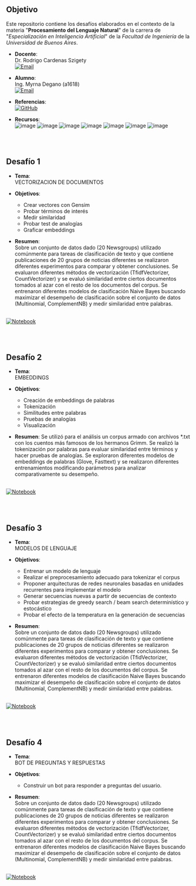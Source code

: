 ## Objetivo

Este repositorio contiene los desafíos elaborados en el contexto de la materia "**Procesamiento del Lenguaje Natural**" de la carrera de "*Especialización en Inteligencia Artificial*" de la *Facultad de Ingeniería* de la *Universidad de Buenos Aires*.


* **Docente**:  
Dr. Rodrigo Cardenas Szigety
<br><a href="mailto:rodrigo.cardenas.sz@gmail.com"><img alt="Email" src="https://img.shields.io/badge/Gmail-rodrigo.cardenas.sz@gmail.com-B9E1F5?style=flat-square&logo=gmail"></a>


* **Alumno**:  
Ing. Myrna Degano (a1618)
<br><a href="mailto:myrna.l.degano@gmail.com"><img alt="Email" src="https://img.shields.io/badge/Gmail-myrna.l.degano@gmail.com-B9E1F5?style=flat-square&logo=gmail"></a>


* **Referencias**:  
<a href="https://github.com/FIUBA-Posgrado-Inteligencia-Artificial/procesamiento_lenguaje_natural" target="_blank"><img alt="GitHub" src="https://img.shields.io/badge/FIUBA%20Posgrado%20Inteligencia%20Artificial-Procesamiento%20lenguaje%20natural-B9E1F5?style=flat-square&logo=github"></a>


* **Recursos**:   
![image](https://img.shields.io/badge/Python-B9E1F5?style=for-the-badge&logo=python&logoColor=white)
![image](https://img.shields.io/badge/Numpy-B9E1F5?style=for-the-badge&logo=numpy&logoColor=white)
![image](https://img.shields.io/badge/Pandas-B9E1F5?style=for-the-badge&logo=pandas&logoColor=white)
![image](https://img.shields.io/badge/Keras-B9E1F5?style=for-the-badge&logo=keras&logoColor=white)
![image](https://img.shields.io/badge/TensorFlow-B9E1F5?style=for-the-badge&logo=tensorflow&logoColor=white)
![image](https://img.shields.io/badge/Plotly-B9E1F5?style=for-the-badge&logo=plotly&logoColor=white)
![image](https://img.shields.io/badge/scikit_learn-B9E1F5?style=for-the-badge&logo=scikit-learn&logoColor=white)

<br><br>
## Desafío 1

* **Tema**:  
VECTORIZACION DE DOCUMENTOS

* **Objetivos**:  
   - Crear vectores con Gensim  
   - Probar términos de interés  
   - Medir similaridad  
   - Probar test de analogías  
   - Graficar embeddings  

* **Resumen**:  
Sobre un conjunto de datos dado (20 Newsgroups) utilizado comúnmente para tareas de clasificación de texto y que contiene publicaciones de 20 grupos de noticias diferentes se realizaron diferentes experimentos para comparar y obtener conclusiones.
Se evaluaron diferentes métodos de vectorización (TfidfVectorizer, CountVectorizer) y se evaluó similaridad entre ciertos documentos tomados al azar con el resto de los documentos del corpus.
Se entrenaron diferentes modelos de clasificación Naive Bayes buscando maximizar el desempeño de clasificación sobre el conjunto de datos (Multinomial, ComplementNB) y medir similaridad entre palabras.
<br>
  <a href="/D1" target="_blank"><img alt="Notebook" src="https://img.shields.io/badge/Google%20Colab-Ver%20notebook%20(Desarrollo%20y%20conclusiones)-B9E1F5?style=flat-square&logo=googlecolab"></a>

<br><br>
## Desafío 2

* **Tema**:  
EMBEDDINGS

* **Objetivos**:  
   - Creación de embeddings de palabras 
   - Tokenización
   - Similitudes entre palabras
   - Pruebas de analogías
   - Visualización  

* **Resumen**:
Se utilizó para el análisis un corpus armado con archivos *.txt con los cuentos más famosos de los hermanos Grimm.  Se realizó la tokenización por palabras para evaluar similaridad entre términos y hacer pruebas de analogías.  Se exploraron diferentes modelos de embeddings de palabras (Glove, Fasttext) y se realizaron diferentes entrenamientos modificando parámetros para analizar comparativamente su desempeño.
<br>
  <a href="/D1" target="_blank"><img alt="Notebook" src="https://img.shields.io/badge/Google%20Colab-Ver%20notebook%20(Desarrollo%20y%20conclusiones)-B9E1F5?style=flat-square&logo=googlecolab"></a>

<br><br>
## Desafío 3

* **Tema**:  
MODELOS DE LENGUAJE

* **Objetivos**:
   - Entrenar un modelo de lenguaje
   - Realizar el preprocesamiento adecuado para tokenizar el corpus
   - Proponer arquitecturas de redes neuronales basadas en unidades recurrentes para implementar el modelo
   - Generar secuencias nuevas a partir de secuencias de contexto
   - Probar estrategias de greedy search / beam search determinístico y estocástico
   - Probar el efecto de la temperatura en la generación de secuencias 

* **Resumen**:  
Sobre un conjunto de datos dado (20 Newsgroups) utilizado comúnmente para tareas de clasificación de texto y que contiene publicaciones de 20 grupos de noticias diferentes se realizaron diferentes experimentos para comparar y obtener conclusiones.
Se evaluaron diferentes métodos de vectorización (TfidVectorizer, CountVectorizer) y se evaluó similaridad entre ciertos documentos tomados al azar con el resto de los documentos del corpus.
Se entrenaron diferentes modelos de clasificación Naive Bayes buscando maximizar el desempeño de clasificación sobre el conjunto de datos (Multinomial, ComplementNB) y medir similaridad entre palabras.
<br>
  <a href="/D1" target="_blank"><img alt="Notebook" src="https://img.shields.io/badge/Google%20Colab-Ver%20notebook%20(Desarrollo%20y%20conclusiones)-B9E1F5?style=flat-square&logo=googlecolab"></a>

<br><br>
## Desafío 4

* **Tema**:  
BOT DE PREGUNTAS Y RESPUESTAS

* **Objetivos**:  
   - Construir un bot para responder a preguntas del usuario.

* **Resumen**:  
Sobre un conjunto de datos dado (20 Newsgroups) utilizado comúnmente para tareas de clasificación de texto y que contiene publicaciones de 20 grupos de noticias diferentes se realizaron diferentes experimentos para comparar y obtener conclusiones.
Se evaluaron diferentes métodos de vectorización (TfidfVectorizer, CountVectorizer) y se evaluó similaridad entre ciertos documentos tomados al azar con el resto de los documentos del corpus.
Se entrenaron diferentes modelos de clasificación Naive Bayes buscando maximizar el desempeño de clasificación sobre el conjunto de datos (Multinomial, ComplementNB) y medir similaridad entre palabras.
<br>
  <a href="/D1" target="_blank"><img alt="Notebook" src="https://img.shields.io/badge/Google%20Colab-Ver%20notebook%20(Desarrollo%20y%20conclusiones)-B9E1F5?style=flat-square&logo=googlecolab"></a>


